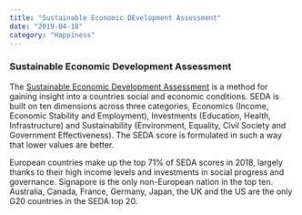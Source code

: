 ```yaml
---
title: "Sustainable Economic DEvelopment Assessment"
date: "2019-04-18"
category: "Happiness"
---
```

<h3>Sustainable Economic Development Assessment</h3>
<p>
   The <a href="https://www.bcg.com/publications/interactives/seda-2018-guide.aspx">Sustainable Economic Development Assessment</a> is a method for gaining insight into a countries social and economic conditions. SEDA is built on ten dimensions across three categories, Economics (Income, Economic Stability and Employment), Investments (Education, Health, Infrastructure) and Sustainability (Environment, Equality, Civil Society and Government Effectiveness). The SEDA score is formulated in such a way that lower values are better.
</p>
<p>
    European countries make up the top 71% of SEDA scores in 2018, largely thanks to their high income levels and investments in social progress and governance. Signapore is the only non-European nation in the top ten. Australia, Canada, France, Germany, Japan, the UK and the US are the only G20 countries in the SEDA top 20.
</p>